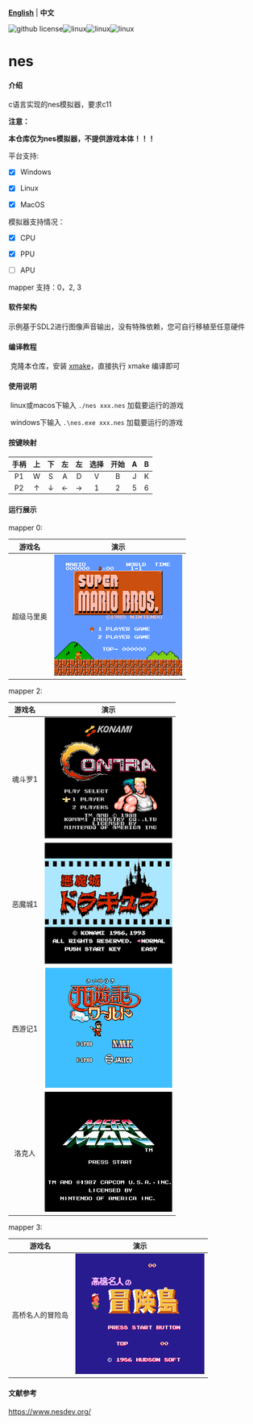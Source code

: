 [**English**](./README.md)  | **中文**

![github license](https://img.shields.io/github/license/Dozingfiretruck/nes)![linux](https://github.com/Dozingfiretruck/nes/actions/workflows/windows.yml/badge.svg?branch=master)![linux](https://github.com/Dozingfiretruck/nes/actions/workflows/linux.yml/badge.svg?branch=master)![linux](https://github.com/Dozingfiretruck/nes/actions/workflows/macos.yml/badge.svg?branch=master)



# nes

#### 介绍
c语言实现的nes模拟器，要求c11

**注意：**

**本仓库仅为nes模拟器，不提供游戏本体！！！**

平台支持:

- [x] Windows

- [x] Linux

- [x] MacOS

模拟器支持情况：

- [x] CPU

- [x] PPU

- [ ] APU

mapper 支持：0，2, 3

#### 软件架构
示例基于SDL2进行图像声音输出，没有特殊依赖，您可自行移植至任意硬件


#### 编译教程

​	克隆本仓库，安装 [xmake](https://github.com/xmake-io/xmake)，直接执行 xmake 编译即可 

#### 使用说明

​	linux或macos下输入 `./nes xxx.nes` 加载要运行的游戏

​	windows下输入 `.\nes.exe xxx.nes` 加载要运行的游戏



#### 按键映射

| 手柄 |  上  |  下  |  左  |  左  | 选择 | 开始 |  A   |  B   |
| :--: | :--: | :--: | :--: | :--: | :--: | :--: | :--: | :--: |
|  P1  |  W   |  S   |  A   |  D   |  V   |  B   |  J   |  K   |
|  P2  |  ↑   |  ↓   |  ←   |  →   |  1   |  2   |  5   |  6   |

#### 运行展示

mapper 0:

|   游戏名   |                  演示                  |
| :--------: | :------------------------------------: |
| 超级马里奥 | ![super_mario](./docs/super_mario.png) |



mapper 2:

| 游戏名  |               演示                |
| :-----: | :-------------------------------: |
| 魂斗罗1 | ![Contra1](./docs/Contra1.png) |
| 恶魔城1 | ![Castlevania](./docs/Castlevania.png) |
| 西游记1 |   ![Journey](./docs/Journey.png)   |
| 洛克人 | ![mega_man](./docs/mega_man.png) |

mapper 3:

|      游戏名      |                 演示                 |
| :--------------: | :----------------------------------: |
| 高桥名人的冒险岛 | ![MapleStory](./docs/MapleStory.png) |



#### 文献参考

https://www.nesdev.org/



